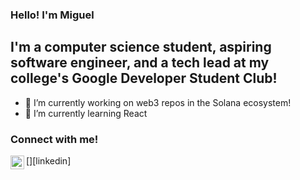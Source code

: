 ### Hello! I'm Miguel

## I'm a computer science student, aspiring software engineer, and a tech lead at my college's Google Developer Student Club!


- 🔭 I’m currently working on web3 repos in the Solana ecosystem!
- 🌱 I’m currently learning React

### Connect with me!

[<img align="left" alt="codeSTACKr | LinkedIn" width=" 22px" src="https://cdn.jsdelivr.net/npm/
simple-iconsav3/icons/linkedin.svg" />][linkedin]

